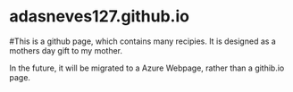 # adasneves127.github.io

#This is a github page, which contains many recipies. It is designed as a mothers day gift to my mother.

In the future, it will be migrated to a Azure Webpage, rather than a githib.io page.
